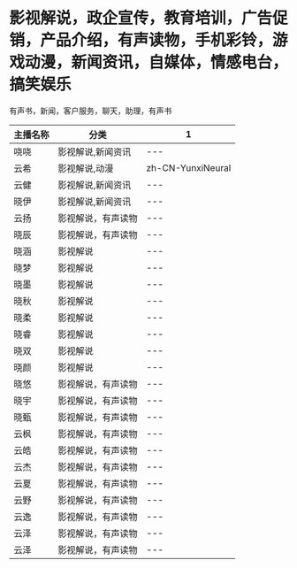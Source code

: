 # 影视解说，政企宣传，教育培训，广告促销，产品介绍，有声读物，手机彩铃，游戏动漫，新闻资讯，自媒体，情感电台，搞笑娱乐

有声书，新闻，客户服务，聊天，助理，有声书

| 主播名称 | 分类               | 1   |
| -------- | ------------------ | --- |
| 哓哓     | 影视解说,新闻资讯  | --- |
| 云希     | 影视解说,动漫      | zh-CN-YunxiNeural |
| 云健     | 影视解说,新闻资讯  | --- |
| 晓伊     | 影视解说,新闻资讯  | --- |
| 云扬     | 影视解说，有声读物 | --- |
| 晓辰     | 影视解说，有声读物 | --- |
| 晓涵     | 影视解说           | --- |
| 晓梦     | 影视解说           | --- |
| 晓墨     | 影视解说           | --- |
| 晓秋     | 影视解说           | --- |
| 晓柔     | 影视解说           | --- |
| 晓睿     | 影视解说           | --- |
| 晓双     | 影视解说           | --- |
| 晓颜     | 影视解说           | --- |
| 晓悠     | 影视解说，有声读物 | --- |
| 晓宇     | 影视解说，有声读物 | --- |
| 晓甄     | 影视解说，有声读物 | --- |
| 云枫     | 影视解说，有声读物 | --- |
| 云皓     | 影视解说，有声读物 | --- |
| 云杰     | 影视解说，有声读物 | --- |
| 云夏     | 影视解说，有声读物 | --- |
| 云野     | 影视解说，有声读物 | --- |
| 云逸     | 影视解说，有声读物 | --- |
| 云泽     | 影视解说，有声读物 | --- |
| 云泽     | 影视解说，有声读物 | --- |